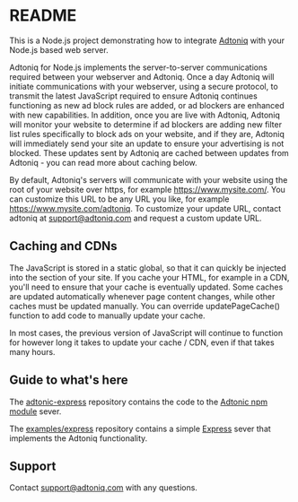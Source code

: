 # README #
This is a Node.js project demonstrating how to integrate [Adtoniq](https://adtoniq.io) with your Node.js based web server.

Adtoniq for Node.js implements the server-to-server communications required between your webserver and Adtoniq. Once a day Adtoniq will initiate communications with your webserver, using a secure protocol, to transmit the latest JavaScript required to ensure Adtoniq continues functioning as new ad block rules are added, or ad blockers are enhanced with new capabilities. In addition, once you are live with Adtoniq, Adtoniq will monitor your website to determine if ad blockers are adding new filter list rules specifically to block ads on your website, and if they are, Adtoniq will immediately send your site an update to ensure your advertising is not blocked. These updates sent by Adtoniq are cached between updates from Adtoniq - you can read more about caching below.

By default, Adtoniq's servers will communicate with your website using the root of your website over https, for example https://www.mysite.com/. You can customize this URL to be any URL you like, for example https://www.mysite.com/adtoniq. To customize your update URL, contact adtoniq at support@adtoniq.com and request a custom update URL.

## Caching and CDNs ##

The JavaScript is stored in a static global, so that it can quickly be injected into the <head> section of your site. If you cache your HTML, for example in a CDN, you'll need to ensure that your cache is eventually updated. Some caches are updated automatically whenever page content changes, while other caches must be updated manually. You can override updatePageCache() function to add code to manually update your cache.

In most cases, the previous version of JavaScript will continue to function for however long it takes to update your cache / CDN, even if that takes many hours. 

## Guide to what's here ##

The [adtonic-express](https://github.com/adtoniq/adtoniq-for-nodejs/tree/master/adtonic-express) repository contains the code to the [Adtonic npm module](https://www.npmjs.com/~adtoniq/adtonic-express) sever.

The [examples/express](https://github.com/adtoniq/adtoniq-for-nodejs/tree/master/examples/express) repository contains a simple [Express](https://expressjs.com) sever that implements the Adtoniq functionality.

## Support ##
Contact support@adtoniq.com with any questions.
